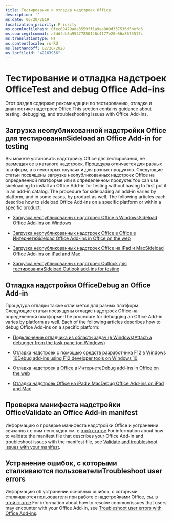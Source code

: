 ```yaml
---
title: Тестирование и отладка надстроек Office
description: ''
ms.date: 06/20/2019
localization_priority: Priority
ms.openlocfilehash: 0fec89479ade3559ff1a9ae809d337536d5befd6
ms.sourcegitcommit: a3ddfdb8a95477850148c4177e20e56a8673517c
ms.translationtype: HT
ms.contentlocale: ru-RU
ms.lasthandoff: 02/20/2020
ms.locfileid: "42163936"
---
```

# <a name="test-and-debug-office-add-ins"></a><span data-ttu-id="810e3-102">Тестирование и отладка надстроек Office</span><span class="sxs-lookup"><span data-stu-id="810e3-102">Test and debug Office Add-ins</span></span>

<span data-ttu-id="810e3-103">Этот раздел содержит рекомендации по тестированию, отладке и диагностике надстроек Office.</span><span class="sxs-lookup"><span data-stu-id="810e3-103">This section contains guidance about testing, debugging, and troubleshooting issues with Office Add-ins.</span></span>

## <a name="sideload-an-office-add-in-for-testing"></a><span data-ttu-id="810e3-104">Загрузка неопубликованной надстройки Office для тестирования</span><span class="sxs-lookup"><span data-stu-id="810e3-104">Sideload an Office Add-in for testing</span></span>

<span data-ttu-id="810e3-p101">Вы можете установить надстройку Office для тестирования, не размещая ее в каталоге надстроек. Процедура отличается для разных платформ, а в некоторых случаях и для разных продуктов. Следующие статьи посвящены загрузке неопубликованных надстроек Office на определенной платформе или в определенном продукте:</span><span class="sxs-lookup"><span data-stu-id="810e3-p101">You can use sideloading to install an Office Add-in for testing without having to first put it in an add-in catalog. The procedure for sideloading an add-in varies by platform, and in some cases, by product as well. The following articles each describe how to sideload Office Add-ins on a specific platform or within a specific product:</span></span>

- [<span data-ttu-id="810e3-108">Загрузка неопубликованных надстроек Office в Windows</span><span class="sxs-lookup"><span data-stu-id="810e3-108">Sideload Office Add-ins on Windows</span></span>](create-a-network-shared-folder-catalog-for-task-pane-and-content-add-ins.md)

- [<span data-ttu-id="810e3-109">Загрузка неопубликованных надстроек Office в Office в Интернете</span><span class="sxs-lookup"><span data-stu-id="810e3-109">Sideload Office Add-ins in Office on the web</span></span>](sideload-office-add-ins-for-testing.md)

- [<span data-ttu-id="810e3-110">Загрузка неопубликованных надстроек Office на iPad и Mac</span><span class="sxs-lookup"><span data-stu-id="810e3-110">Sideload Office Add-ins on iPad and Mac</span></span>](sideload-an-office-add-in-on-ipad-and-mac.md)

- [<span data-ttu-id="810e3-111">Загрузка неопубликованных надстроек Outlook для тестирования</span><span class="sxs-lookup"><span data-stu-id="810e3-111">Sideload Outlook add-ins for testing</span></span>](../outlook/sideload-outlook-add-ins-for-testing.md)

## <a name="debug-an-office-add-in"></a><span data-ttu-id="810e3-112">Отладка надстройки Office</span><span class="sxs-lookup"><span data-stu-id="810e3-112">Debug an Office Add-in</span></span>

<span data-ttu-id="810e3-p102">Процедура отладки также отличается для разных платформ. Следующие статьи посвящены отладке надстроек Office на определенной платформе:</span><span class="sxs-lookup"><span data-stu-id="810e3-p102">The procedure for debugging an Office Add-in varies by platform as well. Each of the following articles describes how to debug Office Add-ins on a specific platform:</span></span>

- [<span data-ttu-id="810e3-115">Подключение отладчика из области задач (в Windows)</span><span class="sxs-lookup"><span data-stu-id="810e3-115">Attach a debugger from the task pane (on Windows)</span></span>](attach-debugger-from-task-pane.md)

- [<span data-ttu-id="810e3-116">Отладка надстроек с помощью средств разработчика F12 в Windows 10</span><span class="sxs-lookup"><span data-stu-id="810e3-116">Debug add-ins using F12 developer tools on Windows 10</span></span>](debug-add-ins-using-f12-developer-tools-on-windows-10.md)

- [<span data-ttu-id="810e3-117">Отладка надстроек в Office в Интернете</span><span class="sxs-lookup"><span data-stu-id="810e3-117">Debug add-ins in Office on the web</span></span>](debug-add-ins-in-office-online.md)

- [<span data-ttu-id="810e3-118">Отладка надстроек Office на iPad и Mac</span><span class="sxs-lookup"><span data-stu-id="810e3-118">Debug Office Add-ins on iPad and Mac</span></span>](debug-office-add-ins-on-ipad-and-mac.md)

## <a name="validate-an-office-add-in-manifest"></a><span data-ttu-id="810e3-119">Проверка манифеста надстройки Office</span><span class="sxs-lookup"><span data-stu-id="810e3-119">Validate an Office Add-in manifest</span></span>

<span data-ttu-id="810e3-120">Информацию о проверке манифеста надстройки Office и устранении связанных с ним неполадок см. в [этой статье](troubleshoot-manifest.md).</span><span class="sxs-lookup"><span data-stu-id="810e3-120">For information about how to validate the manifest file that describes your Office Add-in and troubleshoot issues with the manifest file, see [Validate and troubleshoot issues with your manifest](troubleshoot-manifest.md).</span></span>

## <a name="troubleshoot-user-errors"></a><span data-ttu-id="810e3-121">Устранение ошибок, с которыми сталкиваются пользователи</span><span class="sxs-lookup"><span data-stu-id="810e3-121">Troubleshoot user errors</span></span>

<span data-ttu-id="810e3-122">Информацию об устранении основных ошибок, с которыми сталкиваются пользователи при работе с надстройками Office, см. в [этой статье](testing-and-troubleshooting.md).</span><span class="sxs-lookup"><span data-stu-id="810e3-122">For information about how to resolve common issues that users may encounter with your Office Add-in, see [Troubleshoot user errors with Office Add-ins](testing-and-troubleshooting.md).</span></span>
